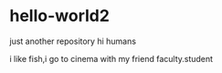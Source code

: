 # hello-world2
just another repository
hi humans

i like fish,i go to cinema with my friend
faculty.student
